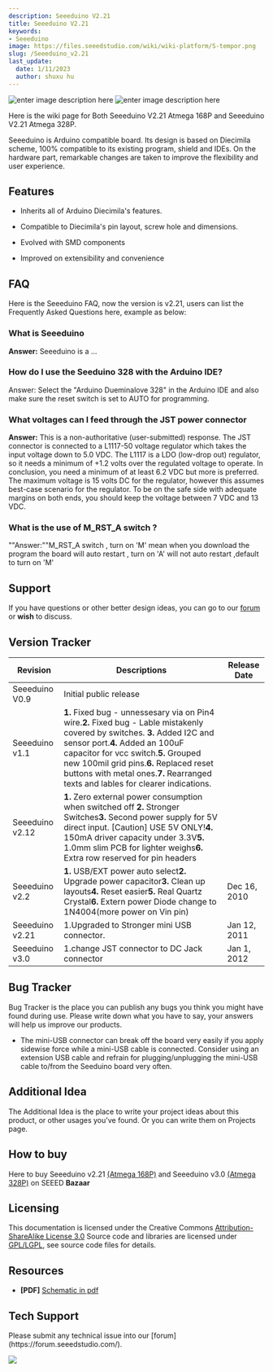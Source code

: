 ```yaml
---
description: Seeeduino V2.21
title: Seeeduino V2.21 
keywords:
- Seeeduino 
image: https://files.seeedstudio.com/wiki/wiki-platform/S-tempor.png
slug: /Seeeduino_v2.21
last_update:
  date: 1/11/2023
  author: shuxu hu
---
```


![enter image description here](https://files.seeedstudio.com/wiki/Seeeduino_v2.21/img/Seeeduino-168p.jpg) ![enter image description here](https://files.seeedstudio.com/wiki/Seeeduino_v2.21/img/Seeeduino_fritzing.png)

Here is the wiki page for Both Seeeduino V2.21 Atmega 168P and Seeeduino V2.21 Atmega 328P.

Seeeduino is Arduino compatible board. Its design is based on Diecimila scheme, 100% compatible to its existing program, shield and IDEs. On the hardware part, remarkable changes are taken to improve the flexibility and user experience.



##   Features  ##

-  Inherits all of Arduino Diecimila's features.

-  Compatible to Diecimila's pin layout, screw hole and dimensions.

-  Evolved with SMD components

-  Improved on extensibility and convenience

##   FAQ   ##

Here is the Seeeduino FAQ, now the version is v2.21, users can list the Frequently Asked Questions here, example as below:

###   What is Seeeduino  ###

**Answer:** Seeeduino is a ...

###   How do I use the Seeduino 328 with the Arduino IDE?  ###

Answer: Select the "Arduino Dueminalove 328" in the Arduino IDE and also make sure the reset switch is set to AUTO for programming.

###   What voltages can I feed through the JST power connector  ###

**Answer:** This is a non-authoritative (user-submitted) response. The JST connector is connected to a L1117-50 voltage regulator which takes the input voltage down to 5.0 VDC. The L1117 is a LDO (low-drop out) regulator, so it needs a minimum of +1.2 volts over the regulated voltage to operate.  In conclusion, you need a minimum of at least 6.2 VDC but more is preferred. The maximum voltage is 15 volts DC for the regulator, however this assumes best-case scenario for the regulator. To be on the safe side with adequate margins on both ends, you should keep the voltage between 7 VDC and 13 VDC.

###  What is the use of M_RST_A switch ? ###

""Answer:""M_RST_A switch , turn on 'M' mean when you download the program the board will auto restart , turn on 'A' will not auto restart ,default to turn on 'M'

##   Support   ##

If you have questions or other better design ideas, you can go to our [forum](https://www.seeedstudio.com/forum) or **wish** to discuss.

##   Version Tracker   ##

|Revision|Descriptions|Release Date|
|---|---|---|
 |Seeeduino V0.9|Initial public release||
 |Seeeduino v1.1|**1.** Fixed bug - unnessesary via on Pin4 wire.**2.** Fixed bug - Lable mistakenly covered by switches. **3.** Added I2C and sensor port.**4.** Added an 100uF capacitor for vcc switch.**5.** Grouped new 100mil grid pins.**6.** Replaced reset buttons with metal ones.**7.** Rearranged texts and lables for clearer indications.||
 |Seeeduino v2.12|**1.** Zero external power consumption when switched off **2.** Stronger Switches**3.** Second power supply for 5V direct input. [Caution] USE 5V ONLY!**4.** 150mA driver capacity under 3.3V**5.** 1.0mm slim PCB for lighter weighs**6.** Extra row reserved for pin headers||
 |Seeeduino v2.2|**1.** USB/EXT power auto select**2.** Upgrade power capacitor**3.** Clean up layouts**4.** Reset easier**5.** Real Quartz Crystal**6.** Extern power Diode change to 1N4004(more power on Vin pin)|Dec 16, 2010|
 |Seeeduino v2.21|1.Upgraded to Stronger mini USB connector.|Jan 12, 2011|
 |Seeeduino v3.0|1.change JST connector to DC Jack connector|Jan 1, 2012|

##   Bug Tracker   ##

Bug Tracker is the place you can publish any bugs you think you might have found during use. Please write down what you have to say, your answers will help us improve our products.

-  The mini-USB connector can break off the board very easily if you apply sidewise force while a mini-USB cable is connected. Consider using an extension USB cable and refrain for plugging/unplugging the mini-USB cable to/from the Seeduino board very often.

##   Additional Idea   ##

The Additional Idea is the place to write your project ideas about this product, or other usages you've found. Or you can write them on Projects page.

##   How to buy   ##

Here to buy Seeeduino v2.21 [(Atmega 168P)](https://www.seeedstudio.com/depot/seeeduino-v221-atmega-168p-p-690.html) and Seeeduino v3.0 [(Atmega 328P)](https://www.seeedstudio.com/depot/seeeduino-v30-atmega-328p-p-669.html?cPath=132_133) on SEEED **Bazaar**


##   Licensing   ##

This documentation is licensed under the Creative Commons [Attribution-ShareAlike License 3.0](http://creativecommons.org/licenses/by-sa/3.0/) Source code and libraries are licensed under [GPL/LGPL](http://www.gnu.org/licenses/gpl.html), see source code files for details.

##   Resources   ##

- **[PDF]** [Schematic in pdf](https://files.seeedstudio.com/wiki/Seeeduino_v2.21/res/Seeeduino_v2.21.pdf)

## Tech Support
<div>
  Please submit any technical issue into our [forum](https://forum.seeedstudio.com/). <br /><p style={{textAlign: 'center'}}><a href="https://www.seeedstudio.com/act-4.html?utm_source=wiki&utm_medium=wikibanner&utm_campaign=newproducts" target="_blank"><img src="https://files.seeedstudio.com/wiki/Wiki_Banner/new_product.jpg" /></a></p>
</div>
